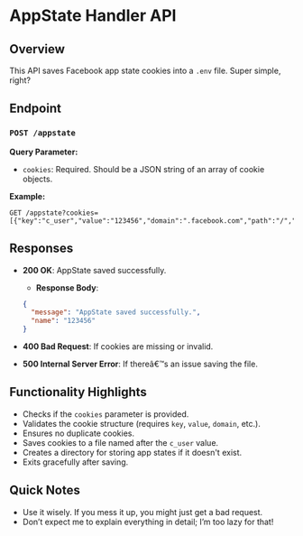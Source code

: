 # AppState Handler API

## Overview

This API saves Facebook app state cookies into a `.env` file. Super simple, right? 

## Endpoint

### `POST /appstate`

**Query Parameter:**
- `cookies`: Required. Should be a JSON string of an array of cookie objects.

**Example:**
```
GET /appstate?cookies=[{"key":"c_user","value":"123456","domain":".facebook.com","path":"/","hostOnly":false,"creation":1616190418000,"lastAccessed":1616190418000}]
```

## Responses

- **200 OK**: AppState saved successfully.
  - **Response Body**: 
  ```json
  {
    "message": "AppState saved successfully.",
    "name": "123456"
  }
  ```

- **400 Bad Request**: If cookies are missing or invalid.
- **500 Internal Server Error**: If thereâ€™s an issue saving the file.

## Functionality Highlights

- Checks if the `cookies` parameter is provided.
- Validates the cookie structure (requires `key`, `value`, `domain`, etc.).
- Ensures no duplicate cookies.
- Saves cookies to a file named after the `c_user` value.
- Creates a directory for storing app states if it doesn't exist.
- Exits gracefully after saving.

## Quick Notes

- Use it wisely. If you mess it up, you might just get a bad request. 
- Don’t expect me to explain everything in detail; I’m too lazy for that!
